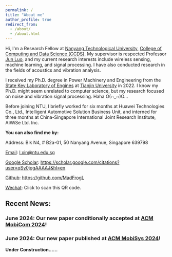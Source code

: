 ```yaml
---
permalink: /
title: "About me"
author_profile: true
redirect_from: 
  - /about/
  - /about.html
---
```


Hi, I'm a Research Fellow at [Nanyang Technological University](https://www.ntu.edu.sg/), [College of Computing and Data Science (CCDS)](https://www.ntu.edu.sg/computing). My supervisor is respected Professor [Jun Luo](https://dr.ntu.edu.sg/cris/rp/rp01107), and my current research interests include wireless sensing, machine learning, and signal processing. I have also conducted research in the fields of acoustics and vibration analysis.

I received my Ph.D. degree in Power Machinery and Engineering from the [State Key Laboratory of Engines](https://www.tju.edu.cn/info/1058/1442.htm) at [Tianjin University](https://www.tju.edu.cn/) in 2022. I know my Ph.D. might seem unrelated to computer science, but my research focused on noise and vibration signal processing. Haha O(∩_∩)O...

Before joining NTU, I briefly worked for six months at Huawei Technologies Co., Ltd., Intelligent Automotive Solution Business Unit, and interned for three months at China-Singapore International Joint Research Institute, AIWiSe Ltd. Inc.

**You can also find me by:**

Address: Blk N4, # B2a-01, 50 Nanyang Avenue, Singapore 639798

[Email](mailto:l.xin@ntu.edu.sg): l.xin@ntu.edu.sg

[Google Scholar](https://scholar.google.com/citations?user=qSy0jogAAAAJ&hl=en): https://scholar.google.com/citations?user=qSy0jogAAAAJ&hl=en

[Github](https://github.com/MadFrogL): https://github.com/MadFrogL

[Wechat](../images/Wechat.jpg): Click to scan this QR code.


## Recent News:
### June 2024: Our new paper conditionally accepted at [ACM MobiCom 2024](https://sigmobile.org/mobicom/2024/)!
### June 2024: Our new paper published at [ACM MobiSys 2024](https://dl.acm.org/doi/abs/10.1145/3643832.3661889)!


**Under Construction......**
